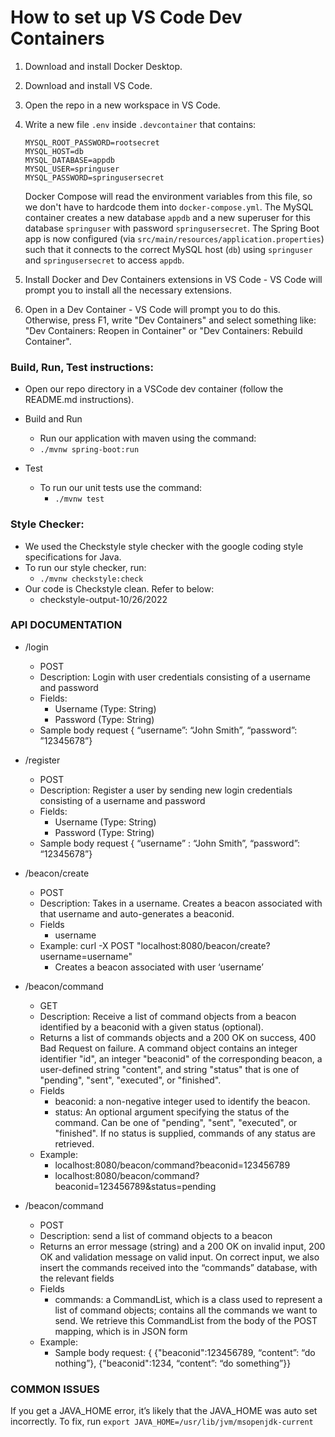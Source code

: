 # How to set up VS Code Dev Containers
1. Download and install Docker Desktop.
2. Download and install VS Code.
3. Open the repo in a new workspace in VS Code.
4. Write a new file `.env` inside `.devcontainer` that contains:
    ```
    MYSQL_ROOT_PASSWORD=rootsecret
    MYSQL_HOST=db
    MYSQL_DATABASE=appdb
    MYSQL_USER=springuser
    MYSQL_PASSWORD=springusersecret
    ```
    Docker Compose will read the environment variables from this file, so we don't have to hardcode them into `docker-compose.yml`. The MySQL container creates a new database `appdb` and a new superuser for this database `springuser` with password `springusersecret`. The Spring Boot app is now configured (via `src/main/resources/application.properties`) such that it connects to the correct MySQL host (`db`) using `springuser` and `springusersecret` to access `appdb`.

5. Install Docker and Dev Containers extensions in VS Code - VS Code will prompt you to install all the necessary extensions.
6. Open in a Dev Container - VS Code will prompt you to do this. Otherwise, press F1, write "Dev Containers" and select something like: "Dev Containers: Reopen in Container" or "Dev Containers: Rebuild Container".



### Build, Run, Test instructions:
- Open our repo directory in a VSCode dev container (follow the README.md instructions).

- Build and Run
    - Run our application with maven using the command:
    - `./mvnw spring-boot:run`
- Test
    - To run our unit tests use the command:
        - `./mvnw test`
        
### Style Checker:
- We used the Checkstyle style checker with the google coding style specifications for Java.
- To run our style checker, run:
    - `./mvnw checkstyle:check`
- Our code is Checkstyle clean. Refer to below:
    - checkstyle-output-10/26/2022

### API DOCUMENTATION
- /login
    - POST
    - Description: Login with user credentials consisting of a username and password
    - Fields:
        - Username (Type: String)
        - Password (Type: String)
    - Sample body request { “username”: “John Smith”, “password”: ”12345678”}

- /register
    - POST
    - Description: Register a user by sending new login credentials consisting of a username and password
    - Fields:
        - Username (Type: String)
        - Password (Type: String)
    - Sample body request { “username” : “John Smith”, “password”: “12345678”}

- /beacon/create
    - POST
    - Description: Takes in a username. Creates a beacon associated with that username and auto-generates a beaconid.
    - Fields
        - username
    - Example: curl -X POST "localhost:8080/beacon/create?username=username"
        - Creates a beacon associated with user ‘username’

- /beacon/command
    - GET
    - Description: Receive a list of command objects from a beacon identified by a beaconid with a given status (optional).
    - Returns a list of commands objects and a 200 OK on success, 400 Bad Request on failure. A command object contains an integer identifier "id", an integer "beaconid" of the corresponding beacon, a user-defined string "content", and string "status" that is one of "pending", "sent", "executed", or "finished".
    - Fields
        - beaconid: a non-negative integer used to identify the beacon.
        - status: An optional argument specifying the status of the command. Can be one of "pending", "sent", "executed", or "finished". If no status is supplied, commands of any status are retrieved.
    - Example:
        - localhost:8080/beacon/command?beaconid=123456789
        - localhost:8080/beacon/command?beaconid=123456789&status=pending

- /beacon/command
    - POST
    - Description: send a list of command objects to a beacon
    - Returns an error message (string) and a 200 OK on invalid input, 200 OK and validation message on valid input. On correct input, we also insert the commands received into the “commands” database, with the relevant fields
    - Fields
        - commands: a CommandList, which is a class used to represent a list of command objects; contains all the commands we want to send. We retrieve this CommandList from the body of the POST mapping, which is in JSON form
    - Example:
        - Sample body request: { {"beaconid":123456789, “content”: “do nothing”}, {"beaconid":1234, “content”: “do something”}}

### COMMON ISSUES

If you get a JAVA_HOME error, it’s likely that the JAVA_HOME was auto set incorrectly. To fix, run 
```export JAVA_HOME=/usr/lib/jvm/msopenjdk-current```
